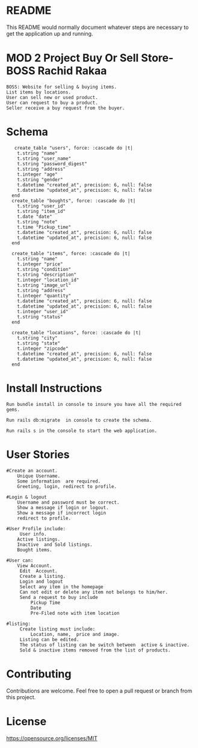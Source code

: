 # README
This README would normally document whatever steps are necessary to get the application up and running.


# MOD 2 Project Buy Or Sell Store-BOSS Rachid Rakaa

	BOSS: Website for selling & buying items.
	List items by locations.
	User can sell new or used product.
	User can request to buy a product.
	Seller receive a buy request from the buyer.

# Schema
```
   create_table "users", force: :cascade do |t|
    t.string "name"
    t.string "user_name"
    t.string "password_digest"
    t.string "address"
    t.integer "age"
    t.string "gender"
    t.datetime "created_at", precision: 6, null: false
    t.datetime "updated_at", precision: 6, null: false
  end
  create_table "boughts", force: :cascade do |t|
    t.string "user_id"
    t.string "item_id"
    t.date "date"
    t.string "note"
    t.time "Pickup_time"
    t.datetime "created_at", precision: 6, null: false
    t.datetime "updated_at", precision: 6, null: false
  end

  create_table "items", force: :cascade do |t|
    t.string "name"
    t.integer "price"
    t.string "condition"
    t.string "description"
    t.integer "location_id"
    t.string "image_url"
    t.string "address"
    t.integer "quantity"
    t.datetime "created_at", precision: 6, null: false
    t.datetime "updated_at", precision: 6, null: false
    t.integer "user_id"
    t.string "status"
  end

  create_table "locations", force: :cascade do |t|
    t.string "city"
    t.string "state"
    t.integer "zipcode"
    t.datetime "created_at", precision: 6, null: false
    t.datetime "updated_at", precision: 6, null: false
  end
```  

# Install Instructions

	Run bundle install in console to insure you have all the required gems.

	Run rails db:migrate  in console to create the schema.

	Run rails s in the console to start the web application.


# User Stories

	#Create an account.
   		Unique Username.
    	Some information  are required.
   		Greeting, login, redirect to profile.
    
	#Login & logout 
  	  	Username and password must be correct.
   	 	Show a message if login or logout.
   	 	Show a message if incorrect login
    	redirect to profile.
    
	#User Profile include:
   		 User info.
    	Active listings.
    	Inactive  and Sold listings.
    	Bought items.
    
	#User can:
    	View Account.
   		 Edit  Account.
   		 Create a listing.
   		 Login and logout
   		 Select any item in the homepage
   		 Can not edit or delete any item not belongs to him/her.
   		 Send a request to buy include
      		 Pickup Time
       		 Date 
       		 Pre-Filed note with item location 
        
	#listing:
  		 Create listing must include:
       		 Location, name,  price and image.
    	 Listing can be edited.
    	 The status of listing can be switch between  active & inactive.
    	 Sold & inactive items removed from the list of products.
# Contributing
   Contributions are welcome. Feel free to open a pull request or branch from this project.
# License
https://opensource.org/licenses/MIT
